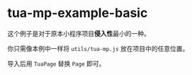 # tua-mp-example-basic
这个例子是对于原本小程序项目**侵入性**最小的一种。

你只需像本例中一样将 `utils/tua-mp.js` 放在项目中的任意位置。

导入后用 `TuaPage` 替换 `Page` 即可。
